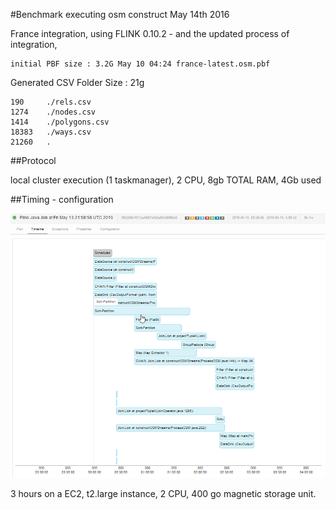 #Benchmark executing osm construct May 14th 2016 

France integration, using FLINK 0.10.2 - and the updated process of integration, 

 
	initial PBF size : 3.2G May 10 04:24 france-latest.osm.pbf

Generated CSV Folder Size : 21g

	190     ./rels.csv
	1274    ./nodes.csv
	1414    ./polygons.csv
	18383   ./ways.csv
	21260   .


##Protocol

local cluster execution (1 taskmanager), 2 CPU, 8gb TOTAL RAM, 4Gb used


##Timing - configuration

![](timeline.png)

3 hours on a EC2, t2.large instance, 2 CPU, 400 go magnetic storage unit.

